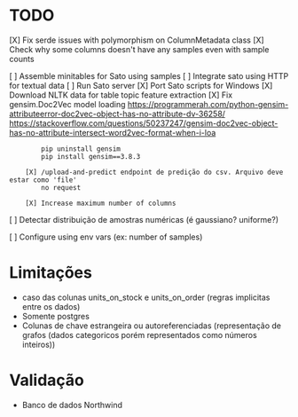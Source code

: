 # TODO

[X] Fix serde issues with polymorphism on ColumnMetadata class
[X] Check why some columns doesn't have any samples even with sample counts


[ ] Assemble minitables for Sato using samples
[ ] Integrate sato using HTTP for textual data
    [ ] Run Sato server
        [X] Port Sato scripts for Windows
        [X] Download NLTK data for table topic feature extraction
        [X] Fix gensim.Doc2Vec model loading
            https://programmerah.com/python-gensim-attributeerror-doc2vec-object-has-no-attribute-dv-36258/
            https://stackoverflow.com/questions/50237247/gensim-doc2vec-object-has-no-attribute-intersect-word2vec-format-when-i-loa

            pip uninstall gensim
            pip install gensim==3.8.3

        [X] /upload-and-predict endpoint de predição do csv. Arquivo deve estar como 'file'
            no request

        [X] Increase maximum number of columns 
        

[ ] Detectar distribuição de amostras numéricas (é gaussiano? uniforme?)

[ ] Configure using env vars (ex: number of samples)


# Limitações
- caso das colunas units_on_stock e units_on_order (regras implicitas entre os dados)
- Somente postgres
- Colunas de chave estrangeira ou autoreferenciadas (representação de grafos (dados categoricos porém representados como números inteiros))

# Validação
- Banco de dados Northwind